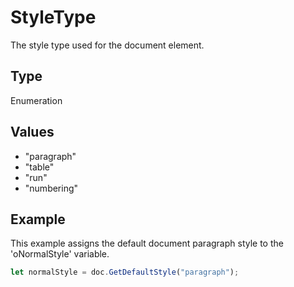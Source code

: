 # StyleType

The style type used for the document element.

## Type

Enumeration

## Values

- "paragraph"
- "table"
- "run"
- "numbering"


## Example

This example assigns the default document paragraph style to the 'oNormalStyle' variable.

```javascript
let normalStyle = doc.GetDefaultStyle("paragraph");
```
